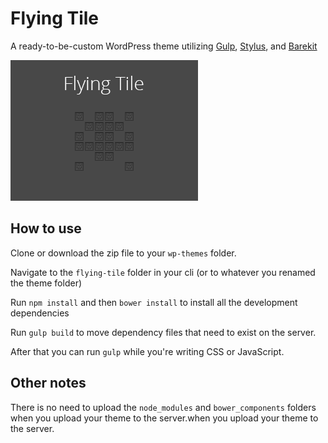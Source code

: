 # Flying Tile
A ready-to-be-custom WordPress theme utilizing [Gulp](http://gulpjs.com/), [Stylus](http://learnboost.github.io/stylus/), and [Barekit](http://a2labs.github.io/barekit)

![screenshot.png](screenshot.png)

## How to use
Clone or download the zip file to your `wp-themes` folder.

Navigate to the `flying-tile` folder in your cli (or to whatever you renamed the theme folder)

Run `npm install` and then `bower install` to install all the development dependencies

Run `gulp build` to move dependency files that need to exist on the server.

After that you can run `gulp` while you're writing CSS or JavaScript.

## Other notes
There is no need to upload the `node_modules` and `bower_components` folders when you upload your theme to the server.when you upload your theme to the server.

